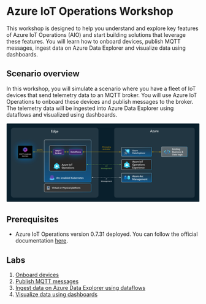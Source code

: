 # Azure IoT Operations Workshop

This workshop is designed to help you understand and explore key features of Azure IoT Operations (AIO) and start building solutions that leverage these features. You will learn how to onboard devices, publish MQTT messages, ingest data on Azure Data Explorer and visualize data using dashboards.


## Scenario overview

In this workshop, you will simulate a scenario where you have a fleet of IoT devices that send telemetry data to an MQTT broker. You will use Azure IoT Operations to onboard these devices and publish messages to the broker. The telemetry data will be ingested into Azure Data Explorer using dataflows and visualized using dashboards.

![arch diagram](docs/assets/arch.png)


## Prerequisites
- Azure IoT Operations version 0.7.31 deployed. You can follow the official documentation [here](https://learn.microsoft.com/en-us/azure/iot-operations/quickstart-deploy-iot-operations?tabs=azure-cli).


## Labs

1. [Onboard devices](./lab01-onboard-devices/README.md)
2. [Publish MQTT messages](./lab02-publish-mqtt/README.md)
3. [Ingest data on Azure Data Explorer using dataflows](./lab03-dataflow-adx/README.md)
4. [Visualize data using dashboards](./lab04-data-dashboard/README.md)
